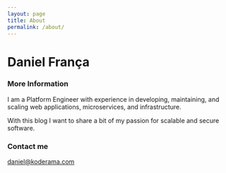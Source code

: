 ```yaml
---
layout: page
title: About
permalink: /about/
---
```


# Daniel França

### More Information

I am a Platform Engineer with experience in developing, maintaining, and scaling web applications, microservices, and infrastructure.

With this blog I want to share a bit of my passion for scalable and secure software.
### Contact me

[daniel@koderama.com](mailto:daniel@koderama.com)